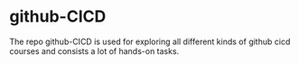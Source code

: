 # github-CICD
The repo github-CICD is used for exploring all different kinds of github cicd courses and consists a lot of hands-on tasks.
